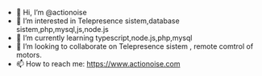 - 👋 Hi, I’m @actionoise
- 👀 I’m interested in Telepresence sistem,database sistem,php,mysql,js,node.js
- 🌱 I’m currently learning typescript,node.js,php,mysql
- 💞️ I’m looking to collaborate on Telepresence sistem , remote comtrol of motors.
- 📫 How to reach me: https://www.actionoise.com

<!---
actionoise/actionoise is a ✨ special ✨ repository because its `README.md` (this file) appears on your GitHub profile.
You can click the Preview link to take a look at your changes.
--->

